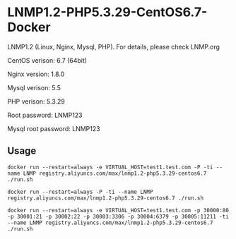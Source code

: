 # LNMP1.2-PHP5.3.29-CentOS6.7-Docker

LNMP1.2 (Linux, Nginx, Mysql, PHP). For details, please check LNMP.org

CentOS verison: 6.7 (64bit)

Nginx version: 1.8.0

Mysql verison: 5.5

PHP verison: 5.3.29

Root password: LNMP123

Mysql root password: LNMP123

## Usage

```docker run --restart=always -e VIRTUAL_HOST=test1.test.com -P -ti --name LNMP registry.aliyuncs.com/max/lnmp1.2-php5.3.29-centos6.7 ./run.sh```

```docker run --restart=always -P -ti --name LNMP registry.aliyuncs.com/max/lnmp1.2-php5.3.29-centos6.7 ./run.sh```

```docker run --restart=always -e VIRTUAL_HOST=test1.test.com -p 30000:80 -p 30001:21 -p 30002:22 -p 30003:3306 -p 30004:6379 -p 30005:11211 -ti --name LNMP registry.aliyuncs.com/max/lnmp1.2-php5.3.29-centos6.7 ./run.sh```